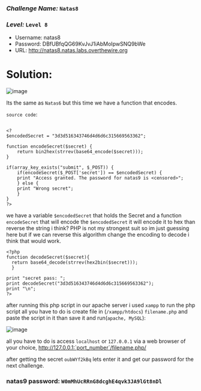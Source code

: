### *Challenge Name:* **`Natas8`**
### *Level:* **`Level 8`**


- Username: natas8
- Password: DBfUBfqQG69KvJvJ1iAbMoIpwSNQ9bWe
- URL: http://natas8.natas.labs.overthewire.org

# Solution:
![image](https://user-images.githubusercontent.com/33517160/115324951-78918800-a193-11eb-8e66-bc9771e43d19.png)

Its the same as `Natas6` but this time we have a function that encodes.

`source code`:
```

<?
$encodedSecret = "3d3d516343746d4d6d6c315669563362";

function encodeSecret($secret) {
    return bin2hex(strrev(base64_encode($secret)));
}

if(array_key_exists("submit", $_POST)) {
    if(encodeSecret($_POST['secret']) == $encodedSecret) {
    print "Access granted. The password for natas9 is <censored>";
    } else {
    print "Wrong secret";
    }
}
?>
```

we have a variable `$encodedSecret` that holds the Secret and a function `encodeSecret` that will encode the `$encodedSecret`
it will encode it to hex than reverse the string i think?  PHP is not my strongest suit so im just guessing here but if we can reverse this algorithm 
change the encoding to decode i think that would work.


```
<?php
function decodeSecret($secret){
  return base64_decode(strrev(hex2bin($secret)));
  }
  
print "secret pass: "; 
print decodeSecret("3d3d516343746d4d6d6c315669563362");
print "\n";
?>
```

after running this php script in our apache server i used `xampp` to run the php script all you have to do
is create file in (`/xampp/htdocs`) `filename.php` and paste the script in it than save it and run(`apache, MySQL`):

![image](https://user-images.githubusercontent.com/33517160/115344018-632d5580-a1b5-11eb-868f-61038283f85c.png)

all you have to do is access `localhost` or `127.0.0.1` via a web browser of your choice,
http://127.0.0.1:`port_number`/filename.php/

after getting the secret `oubWYf2kBq` lets enter it and get our password for the next
challenge.

### natas9 password: **`W0mMhUcRRnG8dcghE4qvk3JA9lGt8nDl`**
